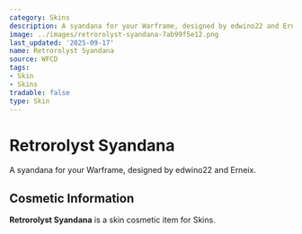 ```yaml
---
category: Skins
description: A syandana for your Warframe, designed by edwino22 and Erneix.
image: ../images/retrorolyst-syandana-7ab99f5e12.png
last_updated: '2025-09-17'
name: Retrorolyst Syandana
source: WFCD
tags:
- Skin
- Skins
tradable: false
type: Skin
---
```


# Retrorolyst Syandana

A syandana for your Warframe, designed by edwino22 and Erneix.

## Cosmetic Information

**Retrorolyst Syandana** is a skin cosmetic item for Skins.

